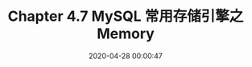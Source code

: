 ---
title: Chapter 4.7 MySQL 常用存储引擎之 Memory

categories:
- MySQL 性能调优

date: 2020-04-28 00:00:47
---